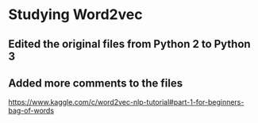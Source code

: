 # Studying Word2vec
## Edited the original files from Python 2 to Python 3
## Added more comments to the files
https://www.kaggle.com/c/word2vec-nlp-tutorial#part-1-for-beginners-bag-of-words
